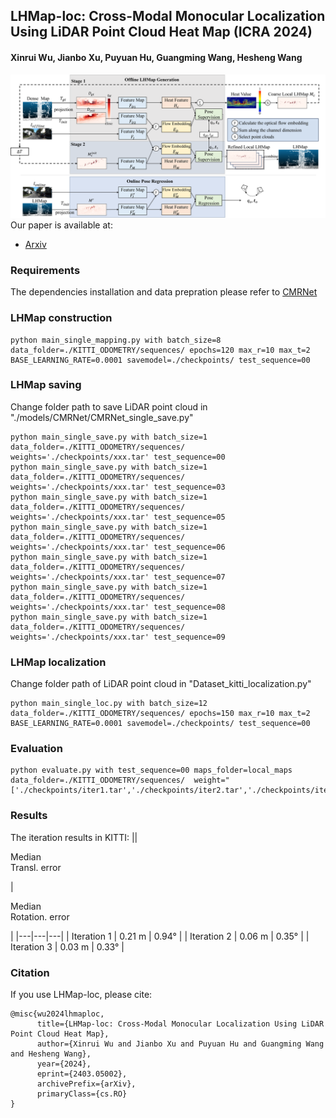 ## LHMap-loc: Cross-Modal Monocular Localization Using LiDAR Point Cloud Heat Map (ICRA 2024) 
#### Xinrui Wu, Jianbo Xu, Puyuan Hu, Guangming Wang, Hesheng Wang
![pipeline](./pipeline_final.png)
Our paper is available at:
* [Arxiv](https://arxiv.org/abs/2403.05002)
### Requirements
The dependencies installation and data prepration please refer to [CMRNet](https://github.com/cattaneod/CMRNet)

### LHMap construction
  ```
python main_single_mapping.py with batch_size=8 data_folder=./KITTI_ODOMETRY/sequences/ epochs=120 max_r=10 max_t=2 BASE_LEARNING_RATE=0.0001 savemodel=./checkpoints/ test_sequence=00 
  ```

### LHMap saving
Change folder path to save LiDAR point cloud in "./models/CMRNet/CMRNet_single_save.py" 
  ```
python main_single_save.py with batch_size=1 data_folder=./KITTI_ODOMETRY/sequences/  weights='./checkpoints/xxx.tar' test_sequence=00
python main_single_save.py with batch_size=1 data_folder=./KITTI_ODOMETRY/sequences/  weights='./checkpoints/xxx.tar' test_sequence=03
python main_single_save.py with batch_size=1 data_folder=./KITTI_ODOMETRY/sequences/  weights='./checkpoints/xxx.tar' test_sequence=05
python main_single_save.py with batch_size=1 data_folder=./KITTI_ODOMETRY/sequences/  weights='./checkpoints/xxx.tar' test_sequence=06
python main_single_save.py with batch_size=1 data_folder=./KITTI_ODOMETRY/sequences/  weights='./checkpoints/xxx.tar' test_sequence=07
python main_single_save.py with batch_size=1 data_folder=./KITTI_ODOMETRY/sequences/  weights='./checkpoints/xxx.tar' test_sequence=08
python main_single_save.py with batch_size=1 data_folder=./KITTI_ODOMETRY/sequences/  weights='./checkpoints/xxx.tar' test_sequence=09
  ```


### LHMap localization
Change folder path of LiDAR point cloud in "Dataset_kitti_localization.py" 
  ```
python main_single_loc.py with batch_size=12 data_folder=./KITTI_ODOMETRY/sequences/ epochs=150 max_r=10 max_t=2 BASE_LEARNING_RATE=0.0001 savemodel=./checkpoints/ test_sequence=00 
  ```


### Evaluation
  ```
python evaluate.py with test_sequence=00 maps_folder=local_maps data_folder=./KITTI_ODOMETRY/sequences/  weight="['./checkpoints/iter1.tar','./checkpoints/iter2.tar','./checkpoints/iter3.tar']"
  ```

### Results
The iteration results in KITTI:
|| <p>Median <br> Transl. error</p> | <p>Median <br> Rotation. error</p> |
|---|---|---|
| Iteration 1 | 0.21 m | 0.94° |
| Iteration 2 | 0.06 m | 0.35° |
| Iteration 3 | 0.03 m | 0.33° |



### Citation

If you use LHMap-loc, please cite:
```
@misc{wu2024lhmaploc,
      title={LHMap-loc: Cross-Modal Monocular Localization Using LiDAR Point Cloud Heat Map}, 
      author={Xinrui Wu and Jianbo Xu and Puyuan Hu and Guangming Wang and Hesheng Wang},
      year={2024},
      eprint={2403.05002},
      archivePrefix={arXiv},
      primaryClass={cs.RO}
}
```